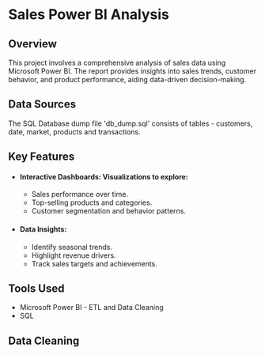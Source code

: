 # Sales Power BI Analysis

## Overview
This project involves a comprehensive analysis of sales data using Microsoft Power BI. The report provides insights into sales trends, customer behavior, and product performance, aiding data-driven decision-making.

## Data Sources
The SQL Database dump file 'db_dump.sql' consists of tables - customers, date, market, products and transactions.

## Key Features
- #### Interactive Dashboards: Visualizations to explore:
  - Sales performance over time.
  - Top-selling products and categories.
  - Customer segmentation and behavior patterns.
- #### Data Insights:
  - Identify seasonal trends.
  - Highlight revenue drivers.
  - Track sales targets and achievements.

## Tools Used
- Microsoft Power BI - ETL and Data Cleaning
- SQL

## Data Cleaning



